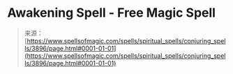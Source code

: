 <!--yml

category: 未分类

date: 2024-06-12 18:37:45

-->

# Awakening Spell - Free Magic Spell

> 来源：[https://www.spellsofmagic.com/spells/spiritual_spells/conjuring_spells/3896/page.html#0001-01-01](https://www.spellsofmagic.com/spells/spiritual_spells/conjuring_spells/3896/page.html#0001-01-01)
